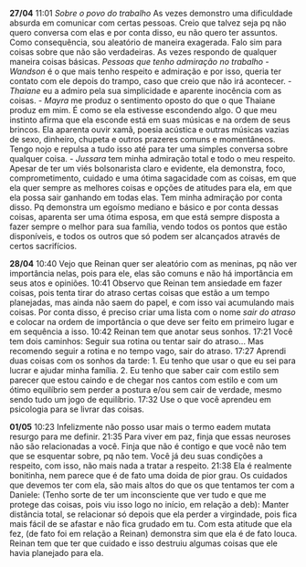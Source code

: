 **27/04**
	11:01
	*Sobre o povo do trabalho*
		As vezes demonstro uma dificuldade absurda em comunicar com certas pessoas.
		Creio que talvez seja pq não quero conversa com elas e por conta disso, eu não quero ter assuntos. Como consequência, sou aleatório de maneira exagerada. Falo sim para coisas sobre que não são verdadeiras. As vezes respondo de qualquer maneira coisas básicas.
	*Pessoas que tenho admiração no trabalho*
		- *Wandson* é o que mais tenho respeito e admiração e por isso, queria ter contato com ele depois do trampo, caso que creio que não irá acontecer. 
		- *Thaiane* eu a admiro pela sua simplicidade e aparente inocência com as coisas. 
		- *Mayra* me produz o sentimento oposto do que o que Thaiane produz em mim. É como se ela estivesse escondendo algo. O que meu instinto afirma que ela esconde está em suas músicas e na ordem de seus brincos. Ela aparenta ouvir xamã, poesia acústica e outras músicas vazias de sexo, dinheiro, chupeta e outros prazeres comuns e momentâneos. Tengo nojo e repulsa a tudo isso até para ter uma simples conversa sobre qualquer coisa.
		- *Jussara* tem minha admiração total e todo o meu respeito. Apesar de ter um viés bolsonarista claro e evidente, ela demonstra, foco, comprometimento, cuidado e uma ótima sagacidade com as coisas, em que ela quer sempre as melhores coisas e opções de atitudes para ela, em que ela possa sair ganhando em todas elas. Tem minha admiração por conta disso. Pq demonstra um egoísmo mediano e básico e por conta dessas coisas, aparenta ser uma ótima esposa, em que está sempre disposta a fazer sempre o melhor para sua família, vendo todos os pontos que estão disponíveis, e todos os outros que só podem ser alcançados através de certos sacrifícios.

**28/04**
	10:40
		Vejo que Reinan quer ser aleatório com as meninas, pq não ver importância nelas, pois para ele, elas são comuns e não há importância em seus atos e opiniões.
	10:41
		Observo que Reinan tem ansiedade em fazer coisas, pois tenta tirar do atraso certas coisas que estão a um tempo planejadas, mas ainda não saem do papel, e com isso vai acumulando mais coisas.
		Por conta disso, é preciso criar uma lista com o nome *sair do atraso* e colocar na ordem de importância o que deve ser feito em primeiro lugar e em sequência a isso.
	10:42
		Reinan tem que anotar seus sonhos.
	17:21
		Você tem dois caminhos:
		Seguir sua rotina ou tentar sair do atraso...
		Mas recomendo seguir a rotina e no tempo vago, sair do atraso.
	17:27
		Aprendi duas coisas com os sonhos da tarde:
		1. Eu tenho que usar o que eu sei para lucrar e ajudar minha família.
		2. Eu tenho que saber cair com estilo sem parecer que estou caindo e de chegar nos cantos com estilo e com um ótimo equilíbrio sem perder a postura e/ou sem cair de verdade, mesmo sendo tudo um jogo de equilíbrio.
	17:32
		Use o que você aprendeu em psicologia para se livrar das coisas.
		
**01/05**
	10:23
		Infelizmente não posso usar mais o termo eadem mutata resurgo para me definir. 
	21:35
		Para viver em paz, finja que essas neuroses não são relacionadas a você. Finja que não é contigo e que você não tem que se esquentar sobre, pq não tem.
		Você já deu suas condições a respeito, com isso, não mais nada a tratar a respeito.
	21:38
		Ela é realmente bonitinha, nem parece que é de fato uma doida de pior grau. Os cuidados que devemos ter com ela, são mais altos do que os que tentamos ter com a Daniele: (Tenho sorte de ter um inconsciente que ver tudo e que me protege das coisas, pois viu isso logo no início, em relação a deb):
		Manter distância total, se relacionar só depois que ela perder a virgindade, pois fica mais fácil de se afastar e não fica grudado em tu.
		Com esta atitude que ela fez, (de fato foi em relação a Reinan) demonstra sim que ela é de fato louca. Reinan tem que ter que cuidado e isso destruiu algumas coisas que ele havia planejado para ela. 
		
		